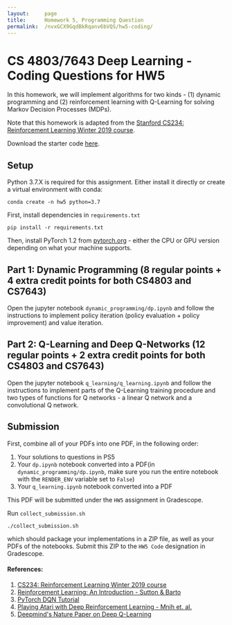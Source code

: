 ```yaml
---
layout:     page
title:      Homework 5, Programming Question
permalink:  /nvxGCX9GqdBkRqanv6bVQS/hw5-coding/
---
```

# CS 4803/7643 Deep Learning - Coding Questions for HW5

In this homework, we will implement algorithms for two kinds - (1) dynamic programming and (2) reinforcement learning with Q-Learning for solving Markov Decision Processes (MDPs).

Note that this homework is adapted from the [Stanford CS234: Reinforcement Learning Winter 2019 course](http://web.stanford.edu/class/cs234/index.html).

Download the starter code [here]({{site.baseurl}}/assets/f20cs7643_hw5_starter.zip).

## Setup

Python 3.7.X is required for this assignment. Either install it directly or create a virtual environment with conda:

```
conda create -n hw5 python=3.7
```

First, install dependencies in `requirements.txt`

```
pip install -r requirements.txt
```

Then, install PyTorch 1.2 from [pytorch.org](https://pytorch.org) - either the CPU or GPU version depending on what your machine supports.

## Part 1: Dynamic Programming (8 regular points + 4 extra credit points for both CS4803 and CS7643)

Open the jupyter notebook `dynamic_programming/dp.ipynb` and follow the instructions to implement policy iteration (policy evaluation + policy improvement) and value iteration.

## Part 2: Q-Learning and Deep Q-Networks (12 regular points + 2 extra credit points for both CS4803 and CS7643)

Open the jupyter notebook `q_learning/q_learning.ipynb` and follow the instructions to implement parts of the Q-Learning training procedure and two types of functions for Q networks - a linear Q network and a convolutional Q network.

## Submission

First, combine all of your PDFs into one PDF, in the following order:

1. Your solutions to questions in PS5
2. Your `dp.ipynb` notebook converted into a PDF(in `dynamic_programming/dp.ipynb`, make sure you run the entire notebook with the `RENDER_ENV` variable set to `False`)
3. Your `q_learning.ipynb` notebook converted into a PDF

This PDF will be submitted under the `HW5` assignment in Gradescope.

Run `collect_submission.sh`

```
./collect_submission.sh
```

which should package your implementations in a ZIP file, as well as your PDFs of the notebooks.
Submit this ZIP to the `HW5 Code` designation in Gradescope.



#### References:

1. [CS234: Reinforcement Learning Winter 2019 course](http://web.stanford.edu/class/cs234/index.html)
2. [Reinforcement Learning: An Introduction - Sutton & Barto](http://incompleteideas.net/book/RLbook2018.pdf)
3. [PyTorch DQN Tutorial](https://pytorch.org/tutorials/intermediate/reinforcement_q_learning.html)
4. [Playing Atari with Deep Reinforcement Learning - Mnih et. al.](https://www.cs.toronto.edu/~vmnih/docs/dqn.pdf)
5. [Deepmind's Nature Paper on Deep Q-Learning](https://web.stanford.edu/class/psych209/Readings/MnihEtAlHassibis15NatureControlDeepRL.pdf)
